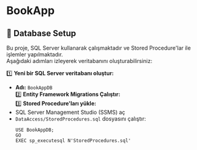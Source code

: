 # BookApp

## 📌 Database Setup  
Bu proje, SQL Server kullanarak çalışmaktadır ve Stored Procedure'lar ile işlemler yapılmaktadır.  
Aşağıdaki adımları izleyerek veritabanını oluşturabilirsiniz:  

1️⃣ **Yeni bir SQL Server veritabanı oluştur:**  
   - **Adı:** `BookAppDB`  
2️⃣ **Entity Framework Migrations Çalıştır:**  
3️⃣ **Stored Procedure'ları yükle:**  
- SQL Server Management Studio (SSMS) aç  
- `DataAccess/StoredProcedures.sql` dosyasını çalıştır:
  ```
  USE BookAppDB;
  GO
  EXEC sp_executesql N'StoredProcedures.sql'
  ```
